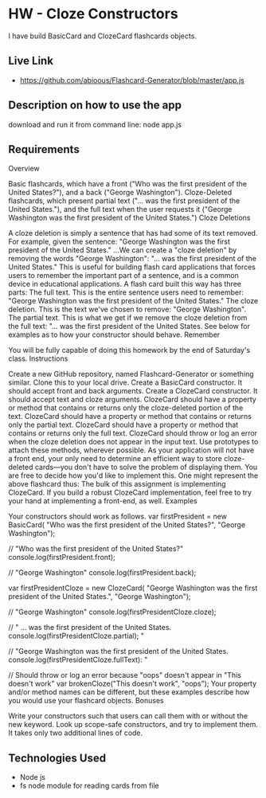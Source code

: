 # HW - Cloze Constructors

I have build BasicCard and ClozeCard flashcards objects.


## Live Link
 - https://github.com/abioous/Flashcard-Generator/blob/master/app.js

## Description on how to use the app

download and run it from command line: node app.js

## Requirements
Overview

Basic flashcards, which have a front ("Who was the first president of the United States?"), and a back ("George Washington").
Cloze-Deleted flashcards, which present partial text ("... was the first president of the United States."), and the full text when the user requests it ("George Washington was the first president of the United States.")
Cloze Deletions

A cloze deletion is simply a sentence that has had some of its text removed. For example, given the sentence:
"George Washington was the first president of the United States."
...We can create a "cloze deletion" by removing the words "George Washington":
"... was the first president of the United States."
This is useful for building flash card applications that forces users to remember the important part of a sentence, and is a common device in educational applications.
A flash card built this way has three parts:
The full text. This is the entire sentence users need to remember: "George Washington was the first president of the United States."
The cloze deletion. This is the text we've chosen to remove: "George Washington".
The partial text. This is what we get if we remove the cloze deletion from the full text: "... was the first president of the United States.
See below for examples as to how your constructor should behave.
Remember

You will be fully capable of doing this homework by the end of Saturday's class.
Instructions

Create a new GitHub repository, named Flashcard-Generator or something similar. Clone this to your local drive.
Create a BasicCard constructor. It should accept front and back arguments.
Create a ClozeCard constructor. It should accept text and cloze arguments.
ClozeCard should have a property or method that contains or returns only the cloze-deleted portion of the text.
ClozeCard should have a property or method that contains or returns only the partial text.
ClozeCard should have a property or method that contains or returns only the full text.
ClozeCard should throw or log an error when the cloze deletion does not appear in the input text.
Use prototypes to attach these methods, wherever possible.
As your application will not have a front end, your only need to determine an efficient way to store cloze-deleted cards—you don't have to solve the problem of displaying them. You are free to decide how you'd like to implement this. One might represent the above flashcard thus:
The bulk of this assignment is implementing ClozeCard. If you build a robust ClozeCard implementation, feel free to try your hand at implementing a front-end, as well.
Examples

Your constructors should work as follows.
var firstPresident = new BasicCard(
    "Who was the first president of the United States?", "George Washington");

// "Who was the first president of the United States?"
console.log(firstPresident.front); 

// "George Washington"
console.log(firstPresident.back); 

var firstPresidentCloze = new ClozeCard(
    "George Washington was the first president of the United States.", "George Washington");

// "George Washington"
console.log(firstPresidentCloze.cloze); 

// " ... was the first president of the United States.
console.log(firstPresidentCloze.partial); "

// "George Washington was the first president of the United States.
console.log(firstPresidentCloze.fullText): "

// Should throw or log an error because "oops" doesn't appear in "This doesn't work"
var brokenCloze("This doesn't work", "oops"); 
Your property and/or method names can be different, but these examples describe how you would use your flashcard objects.
Bonuses

Write your constructors such that users can call them with or without the new keyword.
Look up scope-safe constructors, and try to implement them. It takes only two additional lines of code.

## Technologies Used

- Node js
- fs node module for reading cards from file